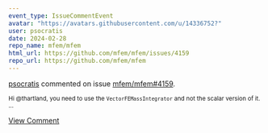 ```yaml
---
event_type: IssueCommentEvent
avatar: "https://avatars.githubusercontent.com/u/14336752?"
user: psocratis
date: 2024-02-28
repo_name: mfem/mfem
html_url: https://github.com/mfem/mfem/issues/4159
repo_url: https://github.com/mfem/mfem
---
```


<a href='https://github.com/psocratis' target='_blank'>psocratis</a> commented on issue <a href='https://github.com/mfem/mfem/issues/4159' target='_blank'>mfem/mfem#4159</a>.

<small>Hi @thartland, you need to use the `VectorFEMassIntegrator` and not the scalar version of it. ...</small>

<a href='https://github.com/mfem/mfem/issues/4159' target='_blank'>View Comment</a>